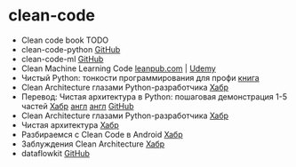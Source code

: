 # clean-code

- Clean code book TODO
- clean-code-python [GitHub](https://github.com/zedr/clean-code-python)
- clean-code-ml [GitHub](https://github.com/davified/clean-code-ml)
- Clean Machine Learning Code [leanpub.com](https://leanpub.com/cleanmachinelearningcode#:~:text=Clean%20Machine%20Learning%20Code%20is,Learning%20and%20Data%20Science%20practitioner!) | [Udemy](https://www.udemy.com/course/clean-machine-learning-code/)
- Чистый Python: тонкости программирования для профи [книга](https://www.step-develop.com/downloads/python-book-01.pdf)
- Clean Architecture глазами Python-разработчика [Хабр](https://habr.com/ru/company/exness/blog/494370/)
- Перевод: Чистая архитектура в Python: пошаговая демонстрация 1-5 частей [Хабр](https://habr.com/ru/post/319126/) [англ](https://www.thedigitalcatonline.com/blog/2016/11/14/clean-architectures-in-python-a-step-by-step-example/) [англ](http://www.pycabook.com/) [GitHub](https://github.com/lgiordani/rentomatic)
- Clean Architecture глазами Python-разработчика [Хабр](https://habr.com/ru/company/exness/blog/494370/)
- Чистая архитектура [Хабр](https://habr.com/ru/post/269589/)
- Разбираемся с Clean Code в Android [Хабр](https://habr.com/ru/post/443662/)
- Заблуждения Clean Architecture [Хабр](https://habr.com/ru/company/mobileup/blog/335382/)
- dataflowkit [GitHub](https://github.com/IcarusSO/dataflowkit)
